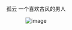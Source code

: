 <div style="text-align: center; background: url(https://img2.baidu.com/it/u=1539072700,2498080864&fm=253&fmt=auto&app=138&f=JPEG?w=658&h=411);">

孤云 一个喜欢古风的男人

![image](https://user-images.githubusercontent.com/77197374/174712026-765d52db-dfd4-4f3b-b1b7-eec8ea009377.png)
